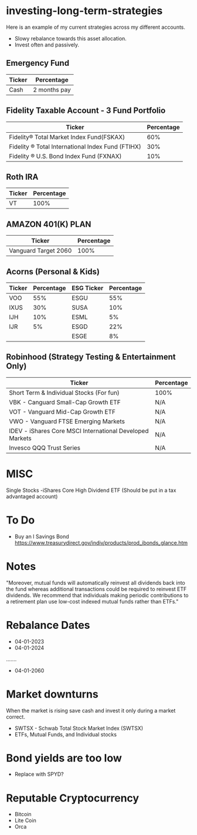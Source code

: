# investing-long-term-strategies
Here is an example of my current strategies across my different accounts. 
- Slowy rebalance towards this asset allocation. 
- Invest often and passively. 
## Emergency Fund

| Ticker      | Percentage  |
| ----------- | ----------- |
| Cash| 2 months pay         |



## Fidelity Taxable Account - 3 Fund Portfolio 
| Ticker      | Percentage  |
| ----------- | ----------- |
| Fidelity® Total Market Index Fund(FSKAX) | 60% |
| Fidelity ® Total International Index Fund (FTIHX) | 30% |
| Fidelity ® U.S. Bond Index Fund (FXNAX) | 10%         |

## Roth IRA  
| Ticker      | Percentage  |
| ----------- | ----------- |
|VT| 100%|

## AMAZON 401(K) PLAN 
| Ticker      | Percentage  |
| ----------- | ----------- |
| Vanguard Target 2060       | 100%        |
## Acorns (Personal & Kids)
| Ticker      | Percentage  | ESG  Ticker| Percentage | 
| ----------- | ----------- |----------- | ----------- |
| VOO      | 55%        |ESGU | 55% | 
| IXUS    | 30%        |SUSA | 10%| 
| IJH     | 10%        |ESML| 5% | 
| IJR     | 5%        |ESGD |22% | 
|   |         |ESGE | 8% | 
## Robinhood (Strategy Testing & Entertainment Only) 
| Ticker      | Percentage  |
| ----------- | ----------- |
| Short Term & Individual Stocks (For fun)  | 100%        |
| VBK - Canguard Small-Cap Growth ETF  | N/A     |
| VOT - Vanguard Mid-Cap Growth ETF  | N/A     |
| VWO - Vanguard FTSE Emerging Markets | N/A   |
| IDEV - iShares Core MSCI International Developed Markets  | N/A   |
|Invesco QQQ Trust Series | N/A |
# MISC 
Single Stocks 
-iShares Core High Dividend ETF (Should be put in a tax advantaged account) 
# To Do 
 - Buy an I Savings Bond https://www.treasurydirect.gov/indiv/products/prod_ibonds_glance.htm 
# Notes 
"Moreover, mutual funds will automatically
reinvest all dividends back into the fund whereas additional
transactions could be required to reinvest ETF dividends. We
recommend that individuals making periodic contributions to a
retirement plan use low-cost indexed mutual funds rather than
ETFs."
# Rebalance Dates 
- 04-01-2023
- 04-01-2024


.......
- 04-01-2060

# Market downturns
When the market is rising save cash and invest it only during a market correct. 
- SWTSX - Schwab Total Stock Market Index (SWTSX) 
- ETFs, Mutual Funds, and Individual stocks 
# Bond yields are too low 
- Replace with SPYD? 

# Reputable Cryptocurrency 
- Bitcoin
- Lite Coin
- Orca
